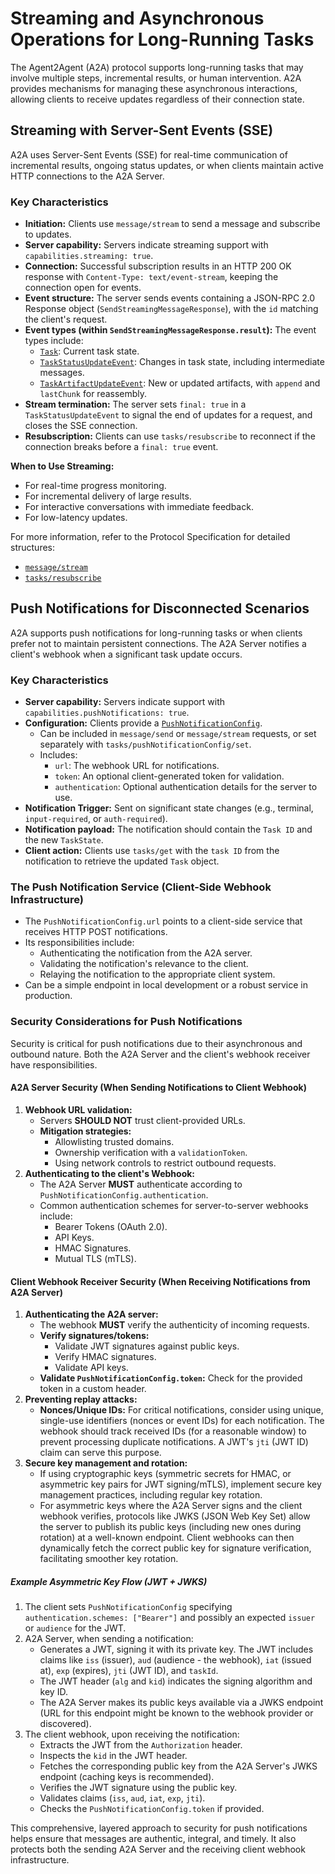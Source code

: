 # Streaming and Asynchronous Operations for Long-Running Tasks

The Agent2Agent (A2A) protocol supports long-running tasks that may involve
multiple steps, incremental results, or human intervention. A2A provides
mechanisms for managing these asynchronous interactions, allowing clients to
receive updates regardless of their connection state.

## Streaming with Server-Sent Events (SSE)

A2A uses Server-Sent Events (SSE) for real-time communication of incremental
results, ongoing status updates, or when clients maintain active HTTP connections
to the A2A Server.

### Key Characteristics

-   **Initiation:** Clients use `message/stream` to send a message and subscribe
    to updates.
-   **Server capability:** Servers indicate streaming support with
    `capabilities.streaming: true`.
-   **Connection:** Successful subscription results in an HTTP 200 OK response
    with `Content-Type: text/event-stream`, keeping the connection open for
    events.
-   **Event structure:** The server sends events containing a JSON-RPC 2.0
    Response object (`SendStreamingMessageResponse`), with the `id` matching the
    client's request.
-   **Event types (within `SendStreamingMessageResponse.result`):** The event
    types include:
    - [`Task`](../specification.md#61-task-object): Current task state.
    - [`TaskStatusUpdateEvent`](../specification.md#722-taskstatusupdateevent-object):
        Changes in task state, including intermediate messages.
    - [`TaskArtifactUpdateEvent`](../specification.md#723-taskartifactupdateevent-object):
        New or updated artifacts, with `append` and `lastChunk` for
        reassembly.
-   **Stream termination:** The server sets `final: true` in a
    `TaskStatusUpdateEvent` to signal the end of updates for a request, and
    closes the SSE connection.
-   **Resubscription:** Clients can use `tasks/resubscribe` to reconnect if
    the connection breaks before a `final: true` event.

**When to Use Streaming:**

- For real-time progress monitoring.
- For incremental delivery of large results.
- For interactive conversations with immediate feedback.
- For low-latency updates.

For more information, refer to the Protocol Specification for detailed structures:

- [`message/stream`](../specification.md#72-messagestream)
- [`tasks/resubscribe`](../specification.md#79-tasksresubscribe)

## Push Notifications for Disconnected Scenarios

A2A supports push notifications for long-running tasks or when clients prefer
not to maintain persistent connections. The A2A Server notifies a client's
webhook when a significant task update occurs.

### Key Characteristics

- **Server capability:** Servers indicate support with
    `capabilities.pushNotifications: true`.
- **Configuration:** Clients provide a
    [`PushNotificationConfig`](../specification.md#68-pushnotificationconfig-object).
    - Can be included in `message/send` or `message/stream` requests, or
        set separately with `tasks/pushNotificationConfig/set`.
    - Includes:
        - `url`: The webhook URL for notifications.
        - `token`: An optional client-generated token for validation.
        - `authentication`: Optional authentication details for the server to use.
- **Notification Trigger:** Sent on significant state changes (e.g.,
    terminal, `input-required`, or `auth-required`).
- **Notification payload:** The notification should contain the `Task ID` and
    the new `TaskState`.
- **Client action:** Clients use `tasks/get` with the `task ID` from the
    notification to retrieve the updated `Task` object.

### The Push Notification Service (Client-Side Webhook Infrastructure)

- The `PushNotificationConfig.url` points to a client-side service that
    receives HTTP POST notifications.
- Its responsibilities include:
    - Authenticating the notification from the A2A server.
    - Validating the notification's relevance to the client.
    - Relaying the notification to the appropriate client system.
- Can be a simple endpoint in local development or a robust service in
    production.

### Security Considerations for Push Notifications

Security is critical for push notifications due to their asynchronous and
outbound nature. Both the A2A Server and the client's webhook receiver have
responsibilities.

#### A2A Server Security (When Sending Notifications to Client Webhook)

1.  **Webhook URL validation:**
    - Servers **SHOULD NOT** trust client-provided URLs.
    - **Mitigation strategies:**
        - Allowlisting trusted domains.
        - Ownership verification with a `validationToken`.
        - Using network controls to restrict outbound requests.
2.  **Authenticating to the client's Webhook:**
    - The A2A Server **MUST** authenticate according to
        `PushNotificationConfig.authentication`.
    - Common authentication schemes for server-to-server webhooks include:
        - Bearer Tokens (OAuth 2.0).
        - API Keys.
        - HMAC Signatures.
        - Mutual TLS (mTLS).

#### Client Webhook Receiver Security (When Receiving Notifications from A2A Server)

1.  **Authenticating the A2A server:**
    - The webhook **MUST** verify the authenticity of incoming requests.
    - **Verify signatures/tokens:**
        - Validate JWT signatures against public keys.
        - Verify HMAC signatures.
        - Validate API keys.
    - **Validate `PushNotificationConfig.token`:** Check for the provided
        token in a custom header.
2.  **Preventing replay attacks:**
    - **Nonces/Unique IDs:** For critical notifications, consider using unique,
        single-use identifiers (nonces or event IDs) for each notification. The
        webhook should track received IDs (for a reasonable window) to prevent
        processing duplicate notifications. A JWT's `jti` (JWT ID) claim can
        serve this purpose.
3.  **Secure key management and rotation:**
    - If using cryptographic keys (symmetric secrets for HMAC, or asymmetric
        key pairs for JWT signing/mTLS), implement secure key management
        practices, including regular key rotation.
    - For asymmetric keys where the A2A Server signs and the client webhook
        verifies, protocols like JWKS (JSON Web Key Set) allow the server to
        publish its public keys (including new ones during rotation) at a
        well-known endpoint. Client webhooks can then dynamically fetch the
        correct public key for signature verification, facilitating smoother key
        rotation.

##### Example Asymmetric Key Flow (JWT + JWKS)
1.  The client sets `PushNotificationConfig` specifying `authentication.schemes:
    ["Bearer"]` and possibly an expected `issuer` or `audience` for the JWT.
2.  A2A Server, when sending a notification:
    - Generates a JWT, signing it with its private key. The JWT includes
        claims like `iss` (issuer), `aud` (audience - the webhook), `iat`
        (issued at), `exp` (expires), `jti` (JWT ID), and `taskId`.
    - The JWT header (`alg` and `kid`) indicates the signing algorithm and key
        ID.
    - The A2A Server makes its public keys available via a JWKS endpoint (URL for this endpoint might be known to the webhook provider or discovered).
3.  The client webhook, upon receiving the notification:
    - Extracts the JWT from the `Authorization` header.
    - Inspects the `kid` in the JWT header.
    - Fetches the corresponding public key from the A2A Server's JWKS
        endpoint (caching keys is recommended).
    - Verifies the JWT signature using the public key.
    - Validates claims (`iss`, `aud`, `iat`, `exp`, `jti`).
    - Checks the `PushNotificationConfig.token` if provided.

This comprehensive, layered approach to security for push notifications helps
ensure that messages are authentic, integral, and timely. It also protects both the
sending A2A Server and the receiving client webhook infrastructure.

